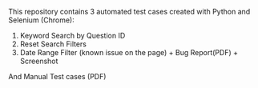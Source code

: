 This repository contains 3 automated test cases created with Python and Selenium (Chrome):

1. Keyword Search by Question ID
2. Reset Search Filters
3. Date Range Filter (known issue on the page) + Bug Report(PDF) + Screenshot

And Manual Test cases (PDF)
